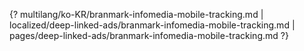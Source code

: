 {? multilang/ko-KR/branmark-infomedia-mobile-tracking.md | localized/deep-linked-ads/branmark-infomedia-mobile-tracking.md | pages/deep-linked-ads/branmark-infomedia-mobile-tracking.md ?}
